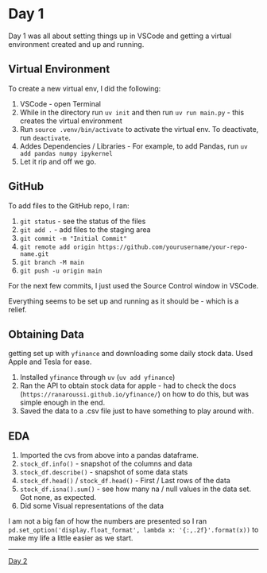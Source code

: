 # Day 1

Day 1 was all about setting things up in VSCode and getting a virtual environment created and up and running.

## Virtual Environment

To create a new virtual env, I did the following:

1. VSCode - open Terminal
2. While in the directory run `uv init` and then run `uv run main.py` - this creates the virtual environment
3. Run `source .venv/bin/activate` to activate the virtual env. To deactivate, run `deactivate`.
4. Addes Dependencies / Libraries - For example, to add Pandas, run `uv add pandas numpy ipykernel`
5. Let it rip and off we go.

## GitHub

To add files to the GitHub repo, I ran:

1. `git status` - see the status of the files
2. `git add .` - add files to the staging area
3. `git commit -m "Initial Commit"` 
4. `git remote add origin https://github.com/yourusername/your-repo-name.git`
5. `git branch -M main`
6. `git push -u origin main`

For the next few commits, I just used the Source Control window in VSCode.

Everything seems to be set up and running as it should be - which is a relief.

## Obtaining Data

getting set up with `yfinance` and downloading some daily stock data. Used Apple and Tesla for ease. 

1. Installed `yfinance` through `uv` (`uv add yfinance`)
2. Ran the API to obtain stock data for apple - had to check the docs (`https://ranaroussi.github.io/yfinance/`) on how to do this, but was simple enough in the end.
3. Saved the data to a .csv file just to have something to play around with.

## EDA

1. Imported the cvs from above into a pandas dataframe. 
2. `stock_df.info()` - snapshot of the columns and data
3. `stock_df.describe()` - snapshot of some data stats
4. `stock_df.head()` / `stock_df.head()` - First / Last rows of the data
5. `stock_df.isna().sum()` - see how many na / null values in the data set. Got none, as expected. 
6. Did some Visual representations of the data 

I am not a big fan of how the numbers are presented so I ran `pd.set_option('display.float_format', lambda x: '{:,.2f}'.format(x))` to make my life a little easier as we start.

----------------
[Day 2](Day2.md)





